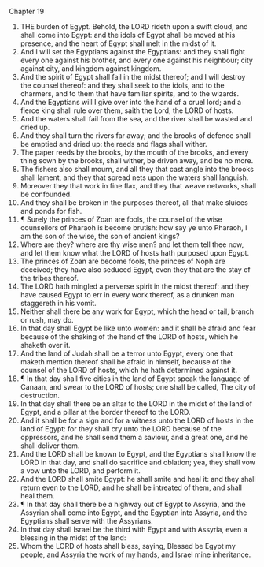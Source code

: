 

Chapter 19

1. THE burden of Egypt.  Behold, the LORD rideth upon a swift cloud, and shall come into Egypt: and the idols of Egypt shall be moved at his presence, and the heart of Egypt shall melt in the midst of it.
2. And I will set the Egyptians against the Egyptians: and they shall fight every one against his brother, and every one against his neighbour; city against city, and kingdom against kingdom.
3. And the spirit of Egypt shall fail in the midst thereof; and I will destroy the counsel thereof: and they shall seek to the idols, and to the charmers, and to them that have familiar spirits, and to the wizards.
4. And the Egyptians will I give over into the hand of a cruel lord; and a fierce king shall rule over them, saith the Lord, the LORD of hosts.
5. And the waters shall fail from the sea, and the river shall be wasted and dried up.
6. And they shall turn the rivers far away; and the brooks of defence shall be emptied and dried up: the reeds and flags shall wither.
7. The paper reeds by the brooks, by the mouth of the brooks, and every thing sown by the brooks, shall wither, be driven away, and be no more.
8. The fishers also shall mourn, and all they that cast angle into the brooks shall lament, and they that spread nets upon the waters shall languish.
9. Moreover they that work in fine flax, and they that weave networks, shall be confounded.
10. And they shall be broken in the purposes thereof, all that make sluices and ponds for fish.
11. ¶ Surely the princes of Zoan are fools, the counsel of the wise counsellors of Pharaoh is become brutish: how say ye unto Pharaoh, I am the son of the wise, the son of ancient kings?
12. Where are they?  where are thy wise men?  and let them tell thee now, and let them know what the LORD of hosts hath purposed upon Egypt.
13. The princes of Zoan are become fools, the princes of Noph are deceived; they have also seduced Egypt, even they that are the stay of the tribes thereof.
14. The LORD hath mingled a perverse spirit in the midst thereof: and they have caused Egypt to err in every work thereof, as a drunken man staggereth in his vomit.
15. Neither shall there be any work for Egypt, which the head or tail, branch or rush, may do.
16. In that day shall Egypt be like unto women: and it shall be afraid and fear because of the shaking of the hand of the LORD of hosts, which he shaketh over it.
17. And the land of Judah shall be a terror unto Egypt, every one that maketh mention thereof shall be afraid in himself, because of the counsel of the LORD of hosts, which he hath determined against it.
18. ¶ In that day shall five cities in the land of Egypt speak the language of Canaan, and swear to the LORD of hosts; one shall be called, The city of destruction.
19. In that day shall there be an altar to the LORD in the midst of the land of Egypt, and a pillar at the border thereof to the LORD.
20. And it shall be for a sign and for a witness unto the LORD of hosts in the land of Egypt: for they shall cry unto the LORD because of the oppressors, and he shall send them a saviour, and a great one, and he shall deliver them.
21. And the LORD shall be known to Egypt, and the Egyptians shall know the LORD in that day, and shall do sacrifice and oblation; yea, they shall vow a vow unto the LORD, and perform it.
22. And the LORD shall smite Egypt: he shall smite and heal it: and they shall return even to the LORD, and he shall be intreated of them, and shall heal them.
23. ¶ In that day shall there be a highway out of Egypt to Assyria, and the Assyrian shall come into Egypt, and the Egyptian into Assyria, and the Egyptians shall serve with the Assyrians.
24. In that day shall Israel be the third with Egypt and with Assyria, even a blessing in the midst of the land:
25. Whom the LORD of hosts shall bless, saying, Blessed be Egypt my people, and Assyria the work of my hands, and Israel mine inheritance.
